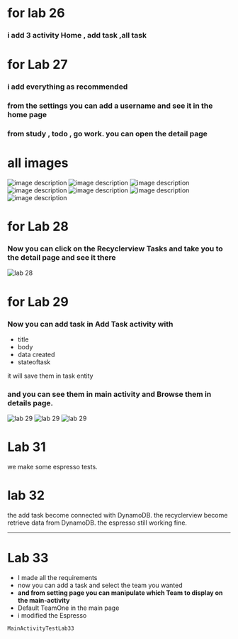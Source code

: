# for lab 26
### i add 3 activity Home , add task ,all task


# for Lab 27 
### i add everything as recommended 
### from the settings you can add a username and see it in the home page
### from study , todo , go work. you can open the detail page
# all images
![image description](Screenshot_20231018-222212_taskmaster.jpg)
![image description](Screenshot_20231018-222217_taskmaster.jpg)
![image description](Screenshot_20231018-222220_taskmaster.jpg)
![image description](Screenshot_20231018-222225_taskmaster.jpg)
![image description](Screenshot_20231018-222233_taskmaster.jpg)
![image description](Screenshot_20231018-222949_taskmaster.jpg)
![image description](Screenshot_20231018-223215_taskmaster.jpg)

# for Lab 28
### Now you can click on the Recyclerview Tasks and take you to the detail page and see it there  
![lab 28](Screenshot_20231025_235040.png)


# for Lab 29
### Now you can add task in Add Task activity with  

- title
- body
- data created 
- stateoftask   

 it will save them in task entity
### and you can see them in main activity and Browse them in details page.
![lab 29](Screenshot_20231031_003931.png)
![lab 29](Screenshot_20231031_003946.png)
![lab 29](Screenshot_20231031_004343.png) 


# Lab 31 
we make some espresso tests.

# lab 32 
the add task become connected with DynamoDB.
the recyclerview become retrieve data from DynamoDB.
the espresso still working fine.

---

# Lab 33
* I made all the requirements
* now you can add a task and select the team you wanted 
* **and from setting page you can manipulate which Team to display on the main-activity**
* Default TeamOne in the main page
* i modified the Espresso

`MainActivityTestLab33`




